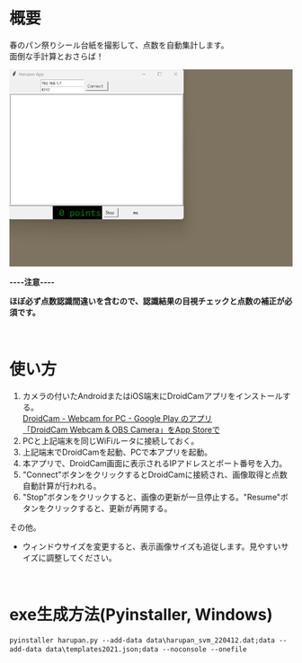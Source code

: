 # 概要

春のパン祭りシール台紙を撮影して、点数を自動集計します。  
面倒な手計算とおさらば！

![](doc_images/harupan_example_230415b.gif)


**----注意----**

**ほぼ必ず点数認識間違いを含むので、認識結果の目視チェックと点数の補正が必須です。**

<br/>

# 使い方

1. カメラの付いたAndroidまたはiOS端末にDroidCamアプリをインストールする。  
   [DroidCam - Webcam for PC - Google Play のアプリ](https://play.google.com/store/apps/details?id=com.dev47apps.droidcam&hl=ja&gl=US&pli=1)  
   [「DroidCam Webcam & OBS Camera」をApp Storeで](https://apps.apple.com/jp/app/droidcam-webcam-obs-camera/id1510258102)
2. PCと上記端末を同じWiFiルータに接続しておく。
3. 上記端末でDroidCamを起動、PCで本アプリを起動。
4. 本アプリで、DroidCam画面に表示されるIPアドレスとポート番号を入力。
5. "Connect"ボタンをクリックするとDroidCamに接続され、画像取得と点数自動計算が行われる。
6. "Stop"ボタンをクリックすると、画像の更新が一旦停止する。"Resume"ボタンをクリックすると、更新が再開する。

その他。

- ウィンドウサイズを変更すると、表示画像サイズも追従します。見やすいサイズに調整してください。

<br/>

# exe生成方法(Pyinstaller, Windows)

```
pyinstaller harupan.py --add-data data\harupan_svm_220412.dat;data --add-data data\templates2021.json;data --noconsole --onefile

```



